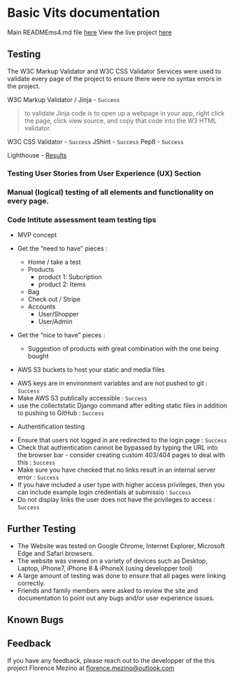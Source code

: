 # Basic Vits documentation

Main READMEms4.md file [here]()
View the live project [here]()

## Testing 

The W3C Markup Validator and W3C CSS Validator Services were used to validate every page of the project to ensure there were no syntax errors in the project.

W3C Markup Validator  / Jinja - `Success` 
> to validate Jinja code is to open up a webpage in your app, right click the page, click view source, and copy that code into the W3 HTML validator.

W3C CSS Validator - `Success`
JShint - `Success`
Pep8 - `Success`

Lighthouse - [Results](static/assets/testing/lighthousems3_results.png)

### Testing User Stories from User Experience (UX) Section

### Manual (logical) testing of all elements and functionality on every page.

###  Code Intitute assessment team testing tips

* MVP concept
- Get the “need to have” pieces :
    - Home / take a test
    - Products
        - product 1: Subcription 
        - product 2: Items
    - Bag 
    - Check out / Stripe
    - Accounts
        - User/Shopper
        - User/Admin

- Get the “nice to have” pieces :
    - Suggestion of products with great combination with the one being bought


* AWS S3 buckets to host your static and media files
- AWS keys are in environment variables and are not pushed to git : `Success`
- Make AWS S3 publically accessible : `Success`
- use the collectstatic Django command after editing static files in addition to pushing to GitHub : `Success`

* Authentification testing
- Ensure that users not logged in are redirected to the login page : `Success`
- Check that authentication cannot be bypassed by typing the URL into the browser bar -  consider creating custom 403/404 pages to deal with this : `Success`
- Make sure you have checked that no links result in an internal server error : `Success`
- If you have included a user type with higher access privileges, then you can include example login credentials at submissio : `Success`
- Do not display links the user does not have the privileges to access : `Success`


## Further Testing

* The Website was tested on Google Chrome, Internet Explorer, Microsoft Edge and Safari browsers.
* The website was viewed on a variety of devices such as Desktop, Laptop, iPhone7, iPhone 8 & iPhoneX (using developper tool)
* A large amount of testing was done to ensure that all pages were linking correctly.
* Friends and family members were asked to review the site and documentation to point out any bugs and/or user experience issues.

## Known Bugs

## Feedback

If you have any feedback, please reach out to the developper of the this project Florence Mezino at florence.mezino@outlook.com 